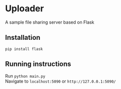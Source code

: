 # Uploader
A sample file sharing server based on Flask

## Installation
`pip install flask`

## Running instructions
Run `python main.py`<br>
Navigate to `localhost:5090` or `http://127.0.0.1:5090/`
